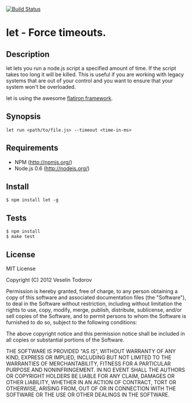 [![Build Status](https://secure.travis-ci.org/vesln/let.png)](http://travis-ci.org/vesln/let)

# let - Force timeouts.

## Description

let lets you run a node.js script a specified amount of time. If the
script takes too long it will be killed. This is useful if you are
working with legacy systems that are out of your control and you want to
ensure that your system won't be overloaded.

let is using the awesome [flatiron framework](https://github.com/flatiron).

## Synopsis

```   
let run <path/to/file.js> --timeout <time-in-ms>
```

## Requirements

- NPM (http://npmjs.org/)
- Node.js 0.6 (http://nodejs.org/)

## Install

```
$ npm install let -g
```

## Tests

```
$ npm install
$ make test
```

## License

MIT License

Copyright (C) 2012 Veselin Todorov

Permission is hereby granted, free of charge, to any person obtaining a copy of
this software and associated documentation files (the "Software"), to deal in
the Software without restriction, including without limitation the rights to
use, copy, modify, merge, publish, distribute, sublicense, and/or sell copies
of the Software, and to permit persons to whom the Software is furnished to do
so, subject to the following conditions:

The above copyright notice and this permission notice shall be included in all
copies or substantial portions of the Software.

THE SOFTWARE IS PROVIDED "AS IS", WITHOUT WARRANTY OF ANY KIND, EXPRESS OR
IMPLIED, INCLUDING BUT NOT LIMITED TO THE WARRANTIES OF MERCHANTABILITY,
FITNESS FOR A PARTICULAR PURPOSE AND NONINFRINGEMENT. IN NO EVENT SHALL THE
AUTHORS OR COPYRIGHT HOLDERS BE LIABLE FOR ANY CLAIM, DAMAGES OR OTHER
LIABILITY, WHETHER IN AN ACTION OF CONTRACT, TORT OR OTHERWISE, ARISING FROM,
OUT OF OR IN CONNECTION WITH THE SOFTWARE OR THE USE OR OTHER DEALINGS IN THE
SOFTWARE.
